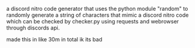a discord nitro code generator that uses the python module "random" to randomly generate a string of characters that mimic a discord nitro code which can be checked by checker.py using requests and webrowser through discords api.


made this in like 30m in total ik its bad
